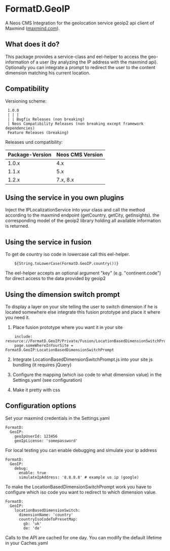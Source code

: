 
# FormatD.GeoIP

A Neos CMS Integration for the geolocation service geoip2 api client of Maxmind ([maxmind.com](https://www.maxmind.com/)).


## What does it do?

This package provides a service-class and eel-helper to access the geo-information of a user (by analyzing the IP address with the maxmind api).
Optionally you can integrate a prompt to redirect the user to the content dimension matching his current location.


## Compatibility

Versioning scheme:

     1.0.0 
     | | |
     | | Bugfix Releases (non breaking)
     | Neos Compatibility Releases (non breaking except framework dependencies)
     Feature Releases (breaking)

Releases und compatibility:

| Package-Version | Neos CMS Version |
|-----------------|------------------|
| 1.0.x           | 4.x              |
| 1.1.x           | 5.x              |
| 1.2.x           | 7.x, 8.x         |

## Using the service in you own plugins

Inject the IPLocalizationService into your class and call the method according to the maxmind endpoint (getCountry, getCity, getInsights). 
the corresponding model of the geoip2 library holding all available information is returned.


## Using the service in fusion

To get de country iso code in lowercase call this eel-helper.

```
	${String.toLowerCase(FormatD.GeoIP.country())}
```

The eel-helper accepts an optional argument "key" (e.g. "continent.code") for direct access to the data provided by geoip2


## Using the dimension switch prompt

To display a layer on your site telling the user to switch dimension if he is located somewhere else integrate this fusion prototype and place it where you need it.

1. Place fusion prototype where you want it in your site
```
	include: resource://FormatD.GeoIP/Private/Fusion/LocationBasedDimensionSwitchPrompt.fusion
	page.someWhereInYourSite = FormatD.GeoIP:LocationBasedDimensionSwitchPrompt
```

2. Integrate LocationBasedDimensionSwitchPrompt.js into your site js bundling (it requires jQuery)
	
3. Configure the mapping (which iso code to what dimension value) in the Settings.yaml (see configuration)

4. Make it pretty with css


## Configuration options

Set your maxmind credentials in the Settings.yaml

```
FormatD:
  GeoIP:
    geoIpUserId: 123456
    geoIpLicense: 'somepassword'
```  

For local testing you can enable debugging and simulate your ip address
```   
FormatD:
  GeoIP:
    debug:
      enable: true
      simulateIpAddress: '8.8.8.8' # example us ip (google)
```

To make the LocationBasedDimensionSwitchPrompt work you have to configure which iso code you want to redirect to which dimension value.

```   
FormatD:
  GeoIP:
    locationBasedDimensionSwitch:
      dimensionName: 'country'
      countryIsoCodeToPresetMap:
        gb: 'uk'
        de: 'de'
```

Calls to the API are cached for one day. You can modify the default lifetime in your Caches.yaml

